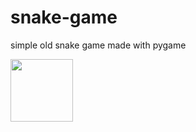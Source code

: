# snake-game
simple old snake game made with pygame


<img src="[https://your-image-url.type](https://user-images.githubusercontent.com/20709480/182609556-3942efcb-eef6-42a8-af53-42500617d2c6.png)" width="100" height="100">
